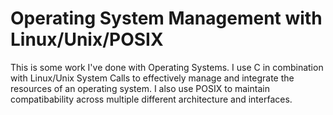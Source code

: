  # Operating System Management with Linux/Unix/POSIX #
This is some work I've done with Operating Systems. I use C in combination with Linux/Unix System Calls to effectively manage and integrate the resources of an operating system. I also use POSIX to maintain compatibability across multiple different architecture and interfaces.
